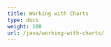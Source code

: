 ```yaml
---
title: Working with Charts
type: docs
weight: 100
url: /java/working-with-charts/
---
```



